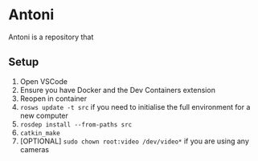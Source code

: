 # Antoni

Antoni is a repository that

## Setup
1. Open VSCode
1. Ensure you have Docker and the Dev Containers extension
1. Reopen in container
1. `rosws update -t src` if you need to initialise the full environment for a new computer
1. `rosdep install --from-paths src`
1. `catkin_make`
1. \[OPTIONAL\] `sudo chown root:video /dev/video*` if you are using any cameras